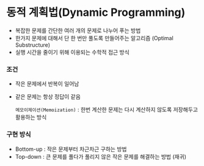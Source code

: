 # 동적 계획법(Dynamic Programming)

- 복잡한 문제를 간단한 여러 개의 문제로 나누어 푸는 방법
- 한가지 문제에 대해서 단 한 번만 풀도록 만들어주는 알고리즘 (Optimal Substructure)
- 실행 시간을 줄이기 위해 이용되는 수학적 접근 방식

### 조건
- 작은 문제에서 반복이 일어남
- 같은 문제는 항상 정답이 같음

  ```메모이제이션(Memoization)``` : 한번 계산한 문제는 다시 계산하지 않도록 저장해두고 활용하는 방식

### 구현 방식
- Bottom-up : 작은 문제부터 차근차근 구하는 방법
- Top-down : 큰 문제를 풀다가 풀리지 않은 작은 문제를 해결하는 방법 (재귀)
